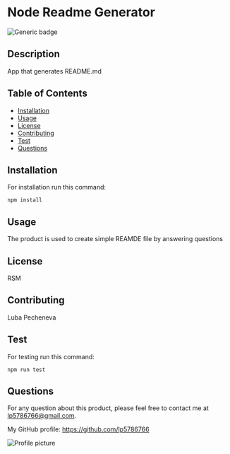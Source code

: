 
# Node Readme Generator
![Generic badge](https://img.shields.io/badge/Lisence-RSM-<COLOR>.svg)
## Description
App that generates README.md

## Table of Contents

- [Installation](##installation)
- [Usage](##usage)
- [License](##license)
- [Contributing](##contributing)
- [Test](##test)
- [Questions](##questions)
        
## Installation
For installation run this command:
<pre><code>npm install</code></pre>

## Usage
The product is used to create simple REAMDE file by answering questions

## License
RSM

## Contributing
        
Luba Pecheneva

## Test
For testing run this command: 
<pre><code>npm run test</code></pre>
        
## Questions
For any question about this product, please feel free to contact me at lp5786766@gmail.com. 

My GitHub profile: https://github.com/lp5786766

![Profile picture](https://avatars1.githubusercontent.com/u/61098845?s=460&u=23f4544c6a1c74b45eb3f1c4f8be3970222c5d9e&v=4)